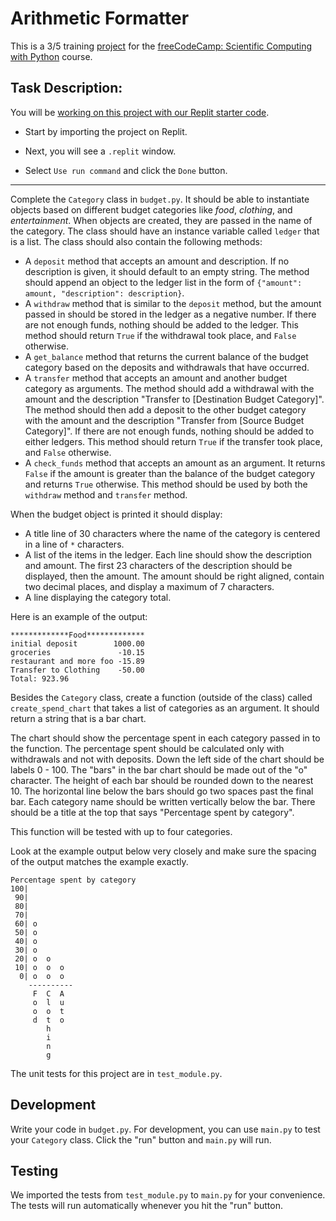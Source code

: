 <h1>Arithmetic Formatter</h1>
<p>This is a 3/5 training <a href="https://www.freecodecamp.org/learn/scientific-computing-with-python/scientific-computing-with-python-projects/budget-app">project</a> for the <a href="https://www.freecodecamp.org/learn/scientific-computing-with-python/scientific-computing-with-python-projects">freeCodeCamp: Scientific Computing with Python</a> course.</p>
<h2>Task Description:</h2>
<p>You will be <a href="https://replit.com/github/freeCodeCamp/boilerplate-budget-app" target="_blank" rel="noopener noreferrer nofollow">working on this project with our Replit starter code</a>.</p>
<ul>
<li>
<p>Start by importing the project on Replit.</p>
</li>
<li>
<p>Next, you will see a <code>.replit</code> window.</p>
</li>
<li>
<p>Select <code>Use run command</code> and click the <code>Done</code> button.</p>
</li>
</ul>
<hr><div><section id="instructions">
<p>Complete the <code>Category</code> class in <code>budget.py</code>. It should be able to instantiate objects based on different budget categories like <em>food</em>, <em>clothing</em>, and <em>entertainment</em>. When objects are created, they are passed in the name of the category. The class should have an instance variable called <code>ledger</code> that is a list. The class should also contain the following methods:</p>
<ul>
<li>A <code>deposit</code> method that accepts an amount and description. If no description is given, it should default to an empty string. The method should append an object to the ledger list in the form of <code>{"amount": amount, "description": description}</code>.</li>
<li>A <code>withdraw</code> method that is similar to the <code>deposit</code> method, but the amount passed in should be stored in the ledger as a negative number. If there are not enough funds, nothing should be added to the ledger. This method should return <code>True</code> if the withdrawal took place, and <code>False</code> otherwise.</li>
<li>A <code>get_balance</code> method that returns the current balance of the budget category based on the deposits and withdrawals that have occurred.</li>
<li>A <code>transfer</code> method that accepts an amount and another budget category as arguments. The method should add a withdrawal with the amount and the description "Transfer to [Destination Budget Category]". The method should then add a deposit to the other budget category with the amount and the description "Transfer from [Source Budget Category]". If there are not enough funds, nothing should be added to either ledgers. This method should return <code>True</code> if the transfer took place, and <code>False</code> otherwise.</li>
<li>A <code>check_funds</code> method that accepts an amount as an argument. It returns <code>False</code> if the amount is greater than the balance of the budget category and returns <code>True</code> otherwise. This method should be used by both the <code>withdraw</code> method and <code>transfer</code> method.</li>
</ul>
<p>When the budget object is printed it should display:</p>
<ul>
<li>A title line of 30 characters where the name of the category is centered in a line of <code>*</code> characters.</li>
<li>A list of the items in the ledger. Each line should show the description and amount. The first 23 characters of the description should be displayed, then the amount. The amount should be right aligned, contain two decimal places, and display a maximum of 7 characters.</li>
<li>A line displaying the category total.</li>
</ul>
<p>Here is an example of the output:</p>
<pre class="language-bash" tabindex="0" role="region" aria-label=" code example"><code class="language-bash">*************Food*************
initial deposit        1000.00
groceries               -10.15
restaurant and more foo -15.89
Transfer to Clothing    -50.00
Total: 923.96
</code></pre>
<p>Besides the <code>Category</code> class, create a function (outside of the class) called <code>create_spend_chart</code> that takes a list of categories as an argument. It should return a string that is a bar chart.</p>
<p>The chart should show the percentage spent in each category passed in to the function. The percentage spent should be calculated only with withdrawals and not with deposits. Down the left side of the chart should be labels 0 - 100. The "bars" in the bar chart should be made out of the "o" character. The height of each bar should be rounded down to the nearest 10. The horizontal line below the bars should go two spaces past the final bar. Each category name should be written vertically below the bar. There should be a title at the top that says "Percentage spent by category".</p>
<p>This function will be tested with up to four categories.</p>
<p>Look at the example output below very closely and make sure the spacing of the output matches the example exactly.</p>
<pre class="language-bash" tabindex="0" role="region" aria-label=" code example"><code class="language-bash">Percentage spent by category
100|          
 90|          
 80|          
 70|          
 60| o        
 50| o        
 40| o        
 30| o        
 20| o  o     
 10| o  o  o  
  0| o  o  o  
    ----------
     F  C  A  
     o  l  u  
     o  o  t  
     d  t  o  
        h     
        i     
        n     
        g     
</code></pre>
<p>The unit tests for this project are in <code>test_module.py</code>.</p>
<h2>Development</h2>
<p>Write your code in <code>budget.py</code>. For development, you can use <code>main.py</code> to test your <code>Category</code> class. Click the "run" button and <code>main.py</code> will run.</p>
<h2>Testing</h2>
<p>We imported the tests from <code>test_module.py</code> to <code>main.py</code> for your convenience. The tests will run automatically whenever you hit the "run" button.</p></section></div>
